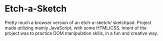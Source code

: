 # Etch-a-Sketch
Pretty much  a browser version of an etch-a-sketch/ sketchpad.  Project made utilizing mainly JavaScript, with some HTML/CSS.  Intent of the project was to practice DOM manipulation skills, in a fun and creative way.
